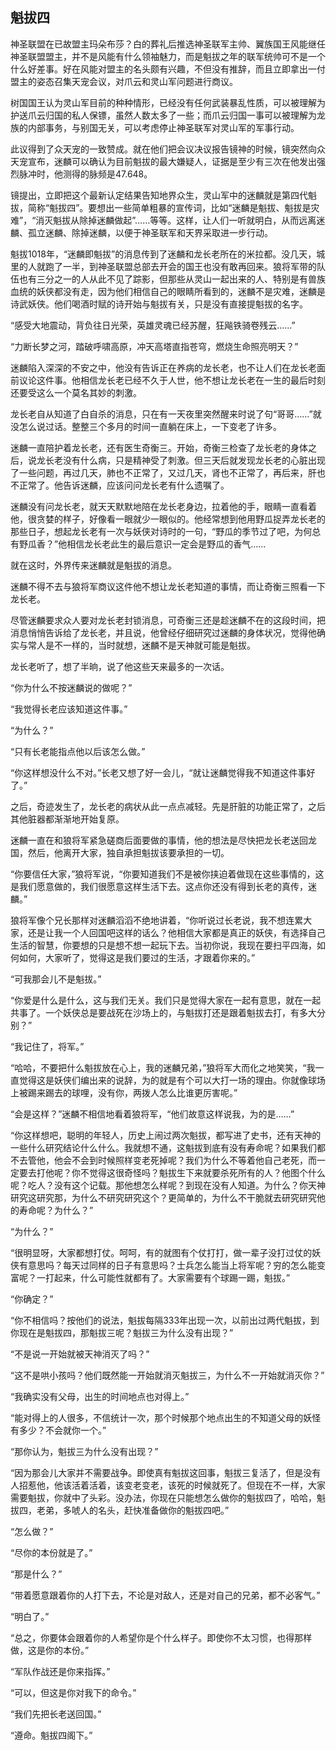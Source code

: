 ## 魁拔四

神圣联盟在已故盟主玛朵布莎？白的葬礼后推选神圣联军主帅、翼族国王风能继任神圣联盟盟主，并不是风能有什么领袖魅力，而是魁拔之年的联军统帅可不是一个什么好差事。好在风能对盟主的名头颇有兴趣，不但没有推辞，而且立即拿出一付盟主的姿态召集天宠会议，对爪云和灵山军问题进行商议。

树国国王认为灵山军目前的种种情形，已经没有任何武装暴乱性质，可以被理解为护送爪云归国的私人保镖，虽然人数太多了一些；而爪云归国一事可以被理解为龙族的内部事务，与别国无关，可以考虑停止神圣联军对灵山军的军事行动。

此议得到了众天宠的一致赞成。就在他们把会议决议报告镜神的时候，镜突然向众天宠宣布，迷麟可以确认为目前魁拔的最大嫌疑人，证据是至少有三次在他发出强烈脉冲时，他测得的脉频是47.648。

镜提出，立即把这个最新认定结果告知地界众生，灵山军中的迷麟就是第四代魁拔，简称“魁拔四”。要想出一些简单粗暴的宣传词，比如“迷麟是魁拔、魁拔是灾难”，“消灭魁拔从除掉迷麟做起”……等等。这样，让人们一听就明白，从而远离迷麟、孤立迷麟、除掉迷麟，以便于神圣联军和天界采取进一步行动。

魁拔1018年，“迷麟即魁拔”的消息传到了迷麟和龙长老所在的米拉都。没几天，城里的人就跑了一半，到神圣联盟总部去开会的国王也没有敢再回来。狼将军带的队伍也有三分之一的人从此不见了踪影，但那些从灵山一起出来的人、特别是有兽族血统的妖侠都没有走，因为他们相信自己的眼睛所看到的，迷麟不是灾难，迷麟是诗武妖侠。他们喝酒时赋的诗开始与魁拔有关，只是没有直接提魁拔的名字。

“感受大地震动，背负往日光荣，英雄灵魂已经苏醒，狂飚铁骑卷残云……”

“力断长梦之河，踏破呼啸高原，冲天高塔直指苍穹，燃烧生命照亮明天？”

迷麟陷入深深的不安之中，他没有告诉正在养病的龙长老，也不让人们在龙长老面前议论这件事。他相信龙长老已经不久于人世，他不想让龙长老在一生的最后时刻还要受这么一个莫名其妙的刺激。

龙长老自从知道了白自杀的消息，只在有一天夜里突然醒来时说了句“哥哥……”就没怎么说过话。整整三个多月的时间一直躺在床上，一下变老了许多。

迷麟一直陪护着龙长老，还有医生奇衡三。开始，奇衡三检查了龙长老的身体之后，说龙长老没有什么病，只是精神受了刺激。但三天后就发现龙长老的心脏出现了一些问题，再过几天，肺也不正常了，又过几天，肾也不正常了，再后来，肝也不正常了。他告诉迷麟，应该问问龙长老有什么遗嘱了。

迷麟没有问龙长老，就天天默默地陪在龙长老身边，拉着他的手，眼睛一直看着他，很贪婪的样子，好像看一眼就少一眼似的。他经常想到他用野瓜捉弄龙长老的那些日子，想起龙长老有一次与妖侠对诗时的一句，“野瓜的季节过了吧，为何总有野瓜香？”他相信龙长老此生的最后意识一定会是野瓜的香气……

就在这时，外界传来迷麟就是魁拔的消息。

迷麟不得不去与狼将军商议这件他不想让龙长老知道的事情，而让奇衡三照看一下龙长老。

尽管迷麟要求众人要对龙长老封锁消息，可奇衡三还是趁迷麟不在的这段时间，把消息悄悄告诉给了龙长老，并且说，他曾经仔细研究过迷麟的身体状况，觉得他确实与常人是不一样的，当时就想，迷麟不是天神就可能是魁拔。

龙长老听了，想了半晌，说了他这些天来最多的一次话。

“你为什么不按迷麟说的做呢？”

“我觉得长老应该知道这件事。”

“为什么？”

“只有长老能指点他以后该怎么做。”

“你这样想没什么不对。”长老又想了好一会儿，“就让迷麟觉得我不知道这件事好了。”

之后，奇迹发生了，龙长老的病状从此一点点减轻。先是肝脏的功能正常了，之后其他脏器都渐渐地开始复原。

迷麟一直在和狼将军紧急磋商后面要做的事情，他的想法是尽快把龙长老送回龙国，然后，他离开大家，独自承担魁拔该要承担的一切。

“你要信任大家，”狼将军说，“你要知道我们不是被你挟迫着做现在这些事情的，这是我们愿意做的，我们很愿意这样生活下去。这点你还没有得到长老的真传，迷麟。”

狼将军像个兄长那样对迷麟滔滔不绝地讲着，“你听说过长老说，我不想连累大家，还是让我一个人回国吧这样的话么？他相信大家都是真正的妖侠，有选择自己生活的智慧，你要想的只是想不想一起玩下去。当初你说，我现在要扫平四海，如何如何，大家听了，觉得这是我们要过的生活，才跟着你来的。”

“可我那会儿不是魁拔。”

“你爱是什么是什么，这与我们无关。我们只是觉得大家在一起有意思，就在一起共事了。一个妖侠总是要战死在沙场上的，与魁拔打还是跟着魁拔去打，有多大分别？”

“我记住了，将军。”

“哈哈，不要把什么魁拔放在心上，我的迷麟兄弟，”狼将军大而化之地笑笑，“我一直觉得这是妖侠们编出来的说辞，为的就是有个可以大打一场的理由。你就像球场上被踢来踢去的球哩，没有你，两拨人怎么比谁更厉害呢。”

“会是这样？”迷麟不相信地看着狼将军，“他们故意这样说我，为的是……”

“你这样想吧，聪明的年轻人，历史上闹过两次魁拔，都写进了史书，还有天神的一些什么研究结论什么什么。我就想不通，这魁拔到底有没有寿命呢？如果我们都不去管他，他会不会到时候照样变老死掉呢？我们为什么不等着他自己老死，而一定要去打他呢？你不觉得这很奇怪吗？魁拔生下来就要杀死所有的人？他图个什么呢？吃人？没有这个记载。那他想怎么样呢？到现在没有人知道。为什么？你天神研究这研究那，为什么不研究研究这个？更简单的，为什么不干脆就去研究研究他的寿命呢？为什么？”

“为什么？”

“很明显呀，大家都想打仗。呵呵，有的就图有个仗打打，做一辈子没打过仗的妖侠有意思吗？每天过同样的日子有意思吗？士兵怎么能当上将军呢？穷的怎么能变富呢？一打起来，什么可能性就都有了。大家需要有个球踢一踢，魁拔。”

“你确定？”

“你不相信吗？按他们的说法，魁拔每隔333年出现一次，以前出过两代魁拔，到你现在是魁拔四，那魁拔三呢？魁拔三为什么没有出现？”

“不是说一开始就被天神消灭了吗？”

“这不是哄小孩吗？他们既然能一开始就消灭魁拔三，为什么不一开始就消灭你？”

“我确实没有父母，出生的时间地点也对得上。”

“能对得上的人很多，不信统计一次，那个时候那个地点出生的不知道父母的妖怪有多少？不会就你一个。”

“那你认为，魁拔三为什么没有出现？”

“因为那会儿大家并不需要战争。即使真有魁拔这回事，魁拔三复活了，但是没有人招惹他，他该活着活着，该变老变老，该死的时候就死了。但现在不一样，大家需要魁拔，你就中了头彩。没办法，你现在只能想怎么做你的魁拔四了，哈哈，魁拔四，老弟，多唬人的名头，赶快准备做你的魁拔四吧。”

“怎么做？”

“尽你的本份就是了。”

“那是什么？”

“带着愿意跟着你的人打下去，不论是对敌人，还是对自己的兄弟，都不必客气。”

“明白了。”

“总之，你要体会跟着你的人希望你是个什么样子。即使你不太习惯，也得那样做，这是你的本份。”

“军队作战还是你来指挥。”

“可以，但这是你对我下的命令。”

“我们先把长老送回国。”

“遵命。魁拔四阁下。”

